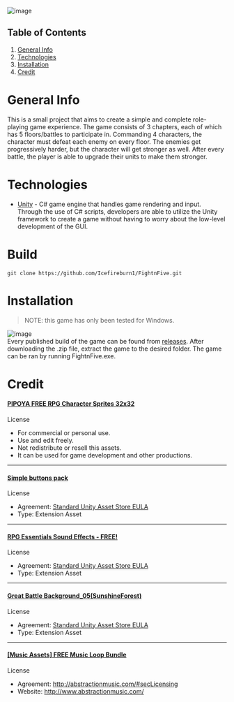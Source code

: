 ![image](https://user-images.githubusercontent.com/3673861/200207791-c0b5b85d-ce3b-4db3-9796-7fe6905531e9.png)

## Table of Contents
1. [General Info](#general-info)
2. [Technologies](#technologies)
3. [Installation](#installation)
5. [Credit](#credit)

# General Info
This is a small project that aims to create a simple and complete role-playing game experience. The game consists of 3 chapters, each of which has 5 floors/battles to participate in. Commanding 4 characters, the character must defeat each enemy on every floor. The enemies get progressively harder, but the character will get stronger as well. After every battle, the player is able to upgrade their units to make them stronger.

# Technologies
- [Unity](https://unity.com/) - C# game engine that handles game rendering and input. Through the use of C# scripts, developers are able to utilize the Unity framework to create a game without having to worry about the low-level development of the GUI.

# Build
```
git clone https://github.com/Icefireburn1/FightnFive.git
```

# Installation
> NOTE: this game has only been tested for Windows.
> 
![image](https://user-images.githubusercontent.com/3673861/200211715-c2823bb7-1c30-4888-9b1a-40a7ee21c55f.png)<br>
Every published build of the game can be found from [releases](https://github.com/Icefireburn1/FightnFive/releases).
After downloading the .zip file, extract the game to the desired folder. The game can be ran by running FightnFive.exe.

# Credit
#### [PIPOYA FREE RPG Character Sprites 32x32](https://pipoya.itch.io/pipoya-free-rpg-character-sprites-32x32)
License
- For commercial or personal use.
- Use and edit freely.
- Not redistribute or resell this assets.
- It can be used for game development and other productions.
***
#### [Simple buttons pack](https://assetstore.unity.com/packages/2d/gui/icons/371-simple-buttons-pack-97516)
License
- Agreement: [Standard Unity Asset Store EULA](https://unity.com/legal/as-terms)
- Type: Extension Asset

----------------------------------------------------------------------------------------------

#### [RPG Essentials Sound Effects - FREE!](https://assetstore.unity.com/packages/audio/sound-fx/rpg-essentials-sound-effects-free-227708)
License
- Agreement: [Standard Unity Asset Store EULA](https://unity.com/legal/as-terms)
- Type: Extension Asset

----------------------------------------------------------------------------------------------

#### [Great Battle Background_05(SunshineForest)](https://assetstore.unity.com/packages/2d/environments/great-battle-background-05-sunshineforest-182785)
License
- Agreement: [Standard Unity Asset Store EULA](https://unity.com/legal/as-terms)
- Type: Extension Asset

----------------------------------------------------------------------------------------------

#### [[Music Assets] FREE Music Loop Bundle](https://tallbeard.itch.io/music-loop-bundle)
License
- Agreement: http://abstractionmusic.com/#secLicensing
- Website: http://www.abstractionmusic.com/
